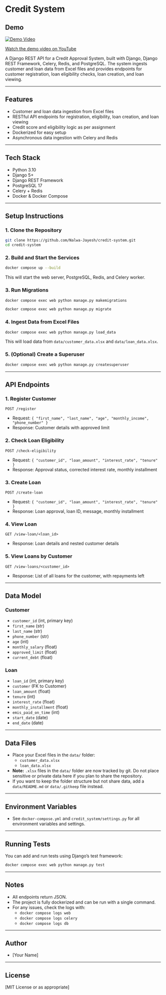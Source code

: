 # Credit System

## Demo

[![Demo Video](https://img.youtube.com/vi/Lr6vd0VW8DU/0.jpg)](https://youtu.be/Lr6vd0VW8DU)

[Watch the demo video on YouTube](https://youtu.be/Lr6vd0VW8DU)

A Django REST API for a Credit Approval System, built with Django, Django REST Framework, Celery, Redis, and PostgreSQL. The system ingests customer and loan data from Excel files and provides endpoints for customer registration, loan eligibility checks, loan creation, and loan viewing.

---

## Features
- Customer and loan data ingestion from Excel files
- RESTful API endpoints for registration, eligibility, loan creation, and loan viewing
- Credit score and eligibility logic as per assignment
- Dockerized for easy setup
- Asynchronous data ingestion with Celery and Redis

---

## Tech Stack
- Python 3.10
- Django 5+
- Django REST Framework
- PostgreSQL 17
- Celery + Redis
- Docker & Docker Compose

---

## Setup Instructions

### 1. Clone the Repository
```sh
git clone https://github.com/Nalwa-Jayesh/credit-system.git
cd credit-system
```

### 2. Build and Start the Services
```sh
docker compose up --build
```
This will start the web server, PostgreSQL, Redis, and Celery worker.

### 3. Run Migrations
```sh
docker compose exec web python manage.py makemigrations

docker compose exec web python manage.py migrate
```

### 4. Ingest Data from Excel Files
```sh
docker compose exec web python manage.py load_data
```
This will load data from `data/customer_data.xlsx` and `data/loan_data.xlsx`.

### 5. (Optional) Create a Superuser
```sh
docker compose exec web python manage.py createsuperuser
```

---

## API Endpoints

### 1. Register Customer
`POST /register`
- Request: `{ "first_name", "last_name", "age", "monthly_income", "phone_number" }`
- Response: Customer details with approved limit

### 2. Check Loan Eligibility
`POST /check-eligibility`
- Request: `{ "customer_id", "loan_amount", "interest_rate", "tenure" }`
- Response: Approval status, corrected interest rate, monthly installment

### 3. Create Loan
`POST /create-loan`
- Request: `{ "customer_id", "loan_amount", "interest_rate", "tenure" }`
- Response: Loan approval, loan ID, message, monthly installment

### 4. View Loan
`GET /view-loan/<loan_id>`
- Response: Loan details and nested customer details

### 5. View Loans by Customer
`GET /view-loans/<customer_id>`
- Response: List of all loans for the customer, with repayments left

---

## Data Model

### Customer
- `customer_id` (int, primary key)
- `first_name` (str)
- `last_name` (str)
- `phone_number` (str)
- `age` (int)
- `monthly_salary` (float)
- `approved_limit` (float)
- `current_debt` (float)

### Loan
- `loan_id` (int, primary key)
- `customer` (FK to Customer)
- `loan_amount` (float)
- `tenure` (int)
- `interest_rate` (float)
- `monthly_installment` (float)
- `emis_paid_on_time` (int)
- `start_date` (date)
- `end_date` (date)

---

## Data Files
- Place your Excel files in the `data/` folder:
  - `customer_data.xlsx`
  - `loan_data.xlsx`
- **Note:** `.xlsx` files in the `data/` folder are now tracked by git. Do not place sensitive or private data here if you plan to share the repository.
- If you want to keep the folder structure but not share data, add a `data/README.md` or `data/.gitkeep` file instead.

---

## Environment Variables
- See `docker-compose.yml` and `credit_system/settings.py` for all environment variables and settings.

---

## Running Tests
You can add and run tests using Django’s test framework:
```sh
docker compose exec web python manage.py test
```

---

## Notes
- All endpoints return JSON.
- The project is fully dockerized and can be run with a single command.
- For any issues, check the logs with:
  - `docker compose logs web`
  - `docker compose logs celery`
  - `docker compose logs db`

---

## Author
- [Your Name]

---

## License
[MIT License or as appropriate] 